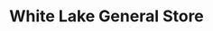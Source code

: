 ---
title: "White Lake General Store"
url: /white-lake/white-lake-general-store/
shop: convenience
---